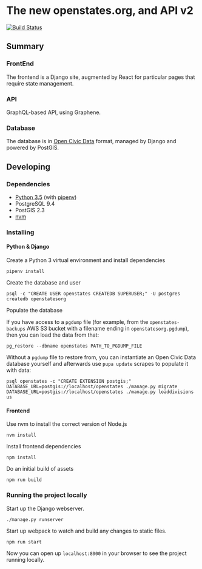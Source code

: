 # The new openstates.org, and API v2
[![Build Status](https://travis-ci.org/openstates/new-openstates.org.svg?branch=develop)](https://travis-ci.org/openstates/new-openstates.org)

## Summary

### FrontEnd
The frontend is a Django site, augmented by React for particular pages that require state management.

### API

GraphQL-based API, using Graphene.

### Database

The database is in [Open Civic Data](https://github.com/opencivicdata) format, managed by Django and powered by PostGIS.

## Developing
### Dependencies
* [Python 3.5](https://www.python.org/) (with [pipenv](https://docs.pipenv.org/))
* PostgreSQL 9.4
* PostGIS 2.3
* [nvm](https://github.com/creationix/nvm#install-script)

### Installing

#### Python & Django
Create a Python 3 virtual environment and install dependencies
```
pipenv install
```

Create the database and user
```
psql -c "CREATE USER openstates CREATEDB SUPERUSER;" -U postgres
createdb openstatesorg
```

Populate the database

If you have access to a `pgdump` file (for example, from the `openstates-backups` AWS S3 bucket with a filename ending in `openstatesorg.pgdump`), then you can load the data from that:
```
pg_restore --dbname openstates PATH_TO_PGDUMP_FILE
```

Without a `pgdump` file to restore from, you can instantiate an Open Civic Data database yourself and afterwards use `pupa update` scrapes to populate it with data:

```
psql openstates -c "CREATE EXTENSION postgis;"
DATABASE_URL=postgis://localhost/openstates ./manage.py migrate
DATABASE_URL=postgis://localhost/openstates ./manage.py loaddivisions us
```

#### Frontend

Use nvm to install the correct version of Node.js
```
nvm install
```

Install frontend dependencies
```
npm install
```

Do an initial build of assets
```
npm run build
```


### Running the project locally

Start up the Django webserver.
```
./manage.py runserver
```

Start up webpack to watch and build any changes to static files.
```
npm run start
```

Now you can open up `localhost:8000` in your browser to see the project running locally.
